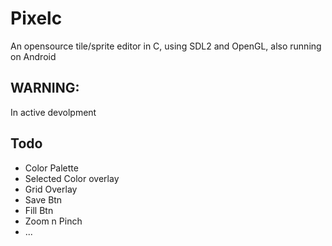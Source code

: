# Pixelc
An opensource tile/sprite editor in C, using SDL2 and OpenGL, also running on Android

## WARNING:
In active devolpment

## Todo
- Color Palette
- Selected Color overlay
- Grid Overlay
- Save Btn
- Fill Btn
- Zoom n Pinch 
- ...

